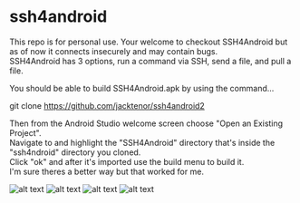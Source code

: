 # ssh4android
This repo is for personal use. Your welcome to checkout SSH4Android but
as of now it connects insecurely and may contain bugs.                                                                              
SSH4Android has 3 options, run a command via SSH, send a file, and pull a file.

You should be able to build SSH4Android.apk by using the command...

git clone https://github.com/jacktenor/ssh4android2

Then from the Android Studio welcome screen choose "Open an Existing Project".                                
Navigate to and highlight the "SSH4Android" directory that's inside the "ssh4ndroid" directory you cloned.                      
Click "ok" and after it's imported use the build menu to build it.                                      
I'm sure theres a better way but that worked for me.                                   


![alt text](https://github.com/jacktenor/ssh4android/blob/main/cat.png?raw=true)
![alt text](https://github.com/jacktenor/ssh4android/blob/main/catagain.png?raw=true)
![alt text](https://github.com/jacktenor/ssh4android/blob/main/catup.png?raw=true)
![alt text](https://github.com/jacktenor/ssh4android/blob/main/catdown.png?raw=true)
